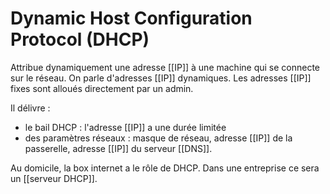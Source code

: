 
# Dynamic Host Configuration Protocol (DHCP)
Attribue dynamiquement une adresse [[IP]] à une machine qui se connecte sur le réseau. 
On parle d'adresses [[IP]] dynamiques. Les adresses [[IP]] fixes sont alloués directement par un admin. 

Il délivre :
- le bail DHCP : l'adresse [[IP]] a une durée limitée
- des paramètres réseaux : masque de réseau, adresse [[IP]] de la passerelle, adresse [[IP]] du serveur [[DNS]].

Au domicile, la box internet a le rôle de DHCP. Dans une entreprise ce sera un [[serveur DHCP]]. 
